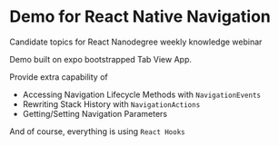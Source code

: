 # Demo for React Native Navigation

Candidate topics for React Nanodegree weekly knowledge webinar

Demo built on expo bootstrapped Tab View App.

Provide extra capability of

-   Accessing Navigation Lifecycle Methods with `NavigationEvents`
-   Rewriting Stack History with `NavigationActions`
-   Getting/Setting Navigation Parameters

And of course, everything is using `React Hooks`
